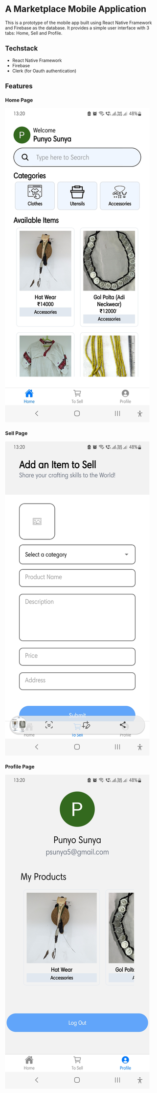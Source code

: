 # A Marketplace Mobile Application

This is a prototype of the mobile app built using React Native Framework and Firebase as the database. It provides a simple user interface with 3 tabs: Home, Sell and Profile.

## Techstack
- React Native Framework
- Firebase
- Clerk (for Oauth authentication)

## Features
### Home Page
![](https://github.com/1ochaku/Sunland-Finds/blob/main/Home%20Page.jpg)

### Sell Page
![](https://github.com/1ochaku/Sunland-Finds/blob/main/Sell%20Page.jpg)

### Profile Page
![](https://github.com/1ochaku/Sunland-Finds/blob/main/Profile%20Page.jpg)

